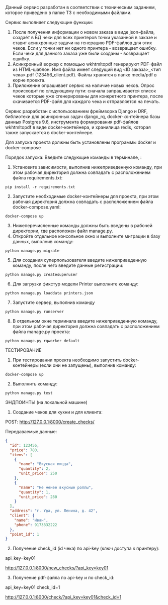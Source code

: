 Данный сервис разработан в соответствии с техническим заданием, которое приведено в папке ТЗ с необходимыми файлами.

Сервис выполняет следующие функции:

1. После получения информации о новом заказа в виде json-файла, создаёт в БД чеки для всех принтеров точки указанной в заказе и ставит асинхронные задачи на генерацию PDF-файлов для этих чеков. Если у точки нет ни одного принтера - возвращает ошибку. Если чеки для данного заказа уже были созданы - возвращает ошибку.
2. Асинхронный воркер с помощью wkhtmltopdf генерируют PDF-файл из HTML-шаблон. Имя файла имеет следущий вид <ID заказа>_<тип чека>.pdf (123456_client.pdf). Файлы хранятся в папке media/pdf в корне проекта.
3. Приложение опрашивает сервис на наличие новых чеков. Опрос происходит по следующему пути: сначала запрашивается список чеков которые уже сгенерированы для конкретного принтера, после скачивается PDF-файл для каждого чека и отправляется на печать.

Сервис разработан с использованием фреймворка Django и DRF, библиотеки для асинхронных задач django_rq, docker-контейнера базы данных Postgres 9.6, инструмента формирования pdf-файлов wkhtmltopdf в виде docker-контейнера, и хранилища redis, которая также запускается в docker-контейнере.

Для запуска проекта должны быть установлены программы docker и docker-compose

Порядок запуска:
Введите следующие команды в терминале, :
1. Установите зависимости, выполнив нижеприведенную команду, при этом рабочая директория должна совпадать с расположением файла requirements.txt:
```commandline
pip install -r requirements.txt
```
2. Запустите необходимые docker-контейнеры для проекта, при этом рабочая директория должна совпадать с расположением файла docker-compose.yaml:
```commandline
docker-compose up
```
3. Нижеперечисленные команды должны быть введены в рабочей директории, где расположен файл manage.py.
4. Откройте отдельное консольное окно и выполните миграции в базу данных, выполнив команду:
```commandline
python manage.py migrate
```
5. Для создания суперпользователя введите нижеприведенную команду, после чего введите данные регистрации:
```commandline
python manage.py createsuperuser
```
6. Для загрузки фикстур модели Printer выполните команду:
```commandline
python manage.py loaddata printers.json
```
7. Запустите сервер, выполнив команду
```commandline
python manage.py runserver
```
8. В отдельном окне терминала введите нижеприведенную команду, при этом рабочая директория должна совпадать с расположением файла manage.py проекта:
```commandline
python manage.py rqworker default
```


ТЕСТИРОВАНИЕ

1. При тестировании проекта необходимо запустить docker-контейнеры (если они не запущены), выполнив команду:
```commandline
docker-compose up
```
2. Выполнить команду:
```commandline
python manage.py test
```


ЭНДПОИНТЫ (на локальной машине)

1. Создание чеков для кухни и для клиента:

POST: http://127.0.0.1:8000/create_checks/

Передаваемые данные:

```json
{
  "id": 123456,
  "price": 780,
  "items": [
    {
      "name": "Вкусная пицца",
      "quantity": 2,
      "unit_price": 250
    },
    {
      "name": "Не менее вкусные роллы",
      "quantity": 1,
      "unit_price": 280
    }
  ],
  "address": "г. Уфа, ул. Ленина, д. 42",
  "client": {
    "name": "Иван",
    "phone": 9173332222
  },
  "point_id": 1
}
```

2. Получение check_id (id чека) по api-key (ключ доступа к принтеру):

api_key=key01

http://127.0.0.1:8000/new_checks/?api_key=key01

3. Получение pdf-файла по api-key и по check_id:

api_key=key01
check_id=1

http://127.0.0.1:8000/check/?api_key=key01&check_id=1
